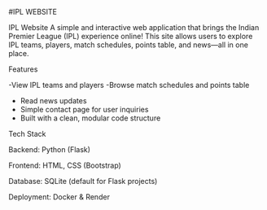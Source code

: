 #IPL WEBSITE

IPL Website
A simple and interactive web application that brings the Indian Premier League (IPL) experience online!
This site allows users to explore IPL teams, players, match schedules, points table, and news—all in one place.

 Features

 
-View IPL teams and players
-Browse match schedules and points table
- Read news updates
- Simple contact page for user inquiries
- Built with a clean, modular code structure

 Tech Stack

 
Backend: Python (Flask)

Frontend: HTML, CSS (Bootstrap)

Database: SQLite (default for Flask projects)

Deployment: Docker & Render
